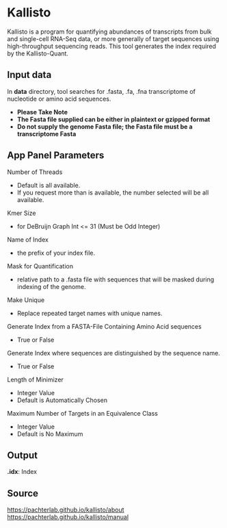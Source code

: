 # Kallisto 

Kallisto is a program for quantifying abundances of transcripts from bulk and single-cell RNA-Seq data, or more generally of target sequences using high-throughput sequencing reads. This tool generates the index required by the Kallisto-Quant. 

## Input data

In **data** directory, tool searches for .fasta, .fa, .fna transcriptome of nucleotide or amino acid sequences. 

- **Please Take Note**
- **The Fasta file supplied can be either in plaintext or gzipped format**
- **Do not supply the genome Fasta file; the Fasta file must be a transcriptome Fasta**

## App Panel Parameters 

Number of Threads
- Default is all available.   
- If you request more than is available, the number selected will be all available. 

Kmer Size 
- for DeBruijn Graph Int <= 31 (Must be Odd Integer)

Name of Index
- the prefix of your index file. 

Mask for Quantification
- relative path to a .fasta file with sequences that will be masked during indexing of the genome.

Make Unique
- Replace repeated target names with unique names.

Generate Index from a FASTA-File Containing Amino Acid sequences
- True or False

Generate Index where sequences are distinguished by the sequence name.
- True or False

Length of Minimizer
- Integer Value 
- Default is Automatically Chosen

Maximum Number of Targets in an Equivalence Class
- Integer Value
- Default is No Maximum

## Output

**.idx**: Index

## Source 

https://pachterlab.github.io/kallisto/about
https://pachterlab.github.io/kallisto/manual
